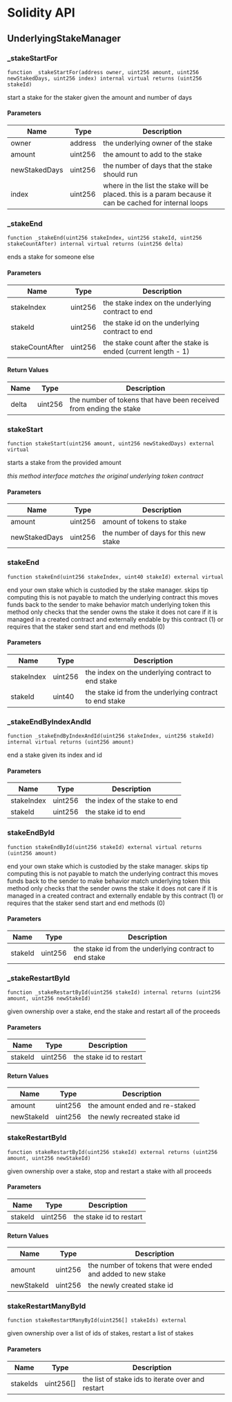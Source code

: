 # Solidity API

## UnderlyingStakeManager

### _stakeStartFor

```solidity
function _stakeStartFor(address owner, uint256 amount, uint256 newStakedDays, uint256 index) internal virtual returns (uint256 stakeId)
```

start a stake for the staker given the amount and number of days

#### Parameters

| Name | Type | Description |
| ---- | ---- | ----------- |
| owner | address | the underlying owner of the stake |
| amount | uint256 | the amount to add to the stake |
| newStakedDays | uint256 | the number of days that the stake should run |
| index | uint256 | where in the list the stake will be placed. this is a param because it can be cached for internal loops |

### _stakeEnd

```solidity
function _stakeEnd(uint256 stakeIndex, uint256 stakeId, uint256 stakeCountAfter) internal virtual returns (uint256 delta)
```

ends a stake for someone else

#### Parameters

| Name | Type | Description |
| ---- | ---- | ----------- |
| stakeIndex | uint256 | the stake index on the underlying contract to end |
| stakeId | uint256 | the stake id on the underlying contract to end |
| stakeCountAfter | uint256 | the stake count after the stake is ended (current length - 1) |

#### Return Values

| Name | Type | Description |
| ---- | ---- | ----------- |
| delta | uint256 | the number of tokens that have been received from ending the stake |

### stakeStart

```solidity
function stakeStart(uint256 amount, uint256 newStakedDays) external virtual
```

starts a stake from the provided amount

_this method interface matches the original underlying token contract_

#### Parameters

| Name | Type | Description |
| ---- | ---- | ----------- |
| amount | uint256 | amount of tokens to stake |
| newStakedDays | uint256 | the number of days for this new stake |

### stakeEnd

```solidity
function stakeEnd(uint256 stakeIndex, uint40 stakeId) external virtual
```

end your own stake which is custodied by the stake manager. skips tip computing
this is not payable to match the underlying contract
this moves funds back to the sender to make behavior match underlying token
this method only checks that the sender owns the stake it does not care
if it is managed in a created contract and externally endable by this contract (1)
or requires that the staker send start and end methods (0)

#### Parameters

| Name | Type | Description |
| ---- | ---- | ----------- |
| stakeIndex | uint256 | the index on the underlying contract to end stake |
| stakeId | uint40 | the stake id from the underlying contract to end stake |

### _stakeEndByIndexAndId

```solidity
function _stakeEndByIndexAndId(uint256 stakeIndex, uint256 stakeId) internal virtual returns (uint256 amount)
```

end a stake given its index and id

#### Parameters

| Name | Type | Description |
| ---- | ---- | ----------- |
| stakeIndex | uint256 | the index of the stake to end |
| stakeId | uint256 | the stake id to end |

### stakeEndById

```solidity
function stakeEndById(uint256 stakeId) external virtual returns (uint256 amount)
```

end your own stake which is custodied by the stake manager. skips tip computing
this is not payable to match the underlying contract
this moves funds back to the sender to make behavior match underlying token
this method only checks that the sender owns the stake it does not care
if it is managed in a created contract and externally endable by this contract (1)
or requires that the staker send start and end methods (0)

#### Parameters

| Name | Type | Description |
| ---- | ---- | ----------- |
| stakeId | uint256 | the stake id from the underlying contract to end stake |

### _stakeRestartById

```solidity
function _stakeRestartById(uint256 stakeId) internal returns (uint256 amount, uint256 newStakeId)
```

given ownership over a stake, end the stake
and restart all of the proceeds

#### Parameters

| Name | Type | Description |
| ---- | ---- | ----------- |
| stakeId | uint256 | the stake id to restart |

#### Return Values

| Name | Type | Description |
| ---- | ---- | ----------- |
| amount | uint256 | the amount ended and re-staked |
| newStakeId | uint256 | the newly recreated stake id |

### stakeRestartById

```solidity
function stakeRestartById(uint256 stakeId) external returns (uint256 amount, uint256 newStakeId)
```

given ownership over a stake, stop and restart a stake with all proceeds

#### Parameters

| Name | Type | Description |
| ---- | ---- | ----------- |
| stakeId | uint256 | the stake id to restart |

#### Return Values

| Name | Type | Description |
| ---- | ---- | ----------- |
| amount | uint256 | the number of tokens that were ended and added to new stake |
| newStakeId | uint256 | the newly created stake id |

### stakeRestartManyById

```solidity
function stakeRestartManyById(uint256[] stakeIds) external
```

given ownership over a list of ids of stakes, restart a list of stakes

#### Parameters

| Name | Type | Description |
| ---- | ---- | ----------- |
| stakeIds | uint256[] | the list of stake ids to iterate over and restart |

